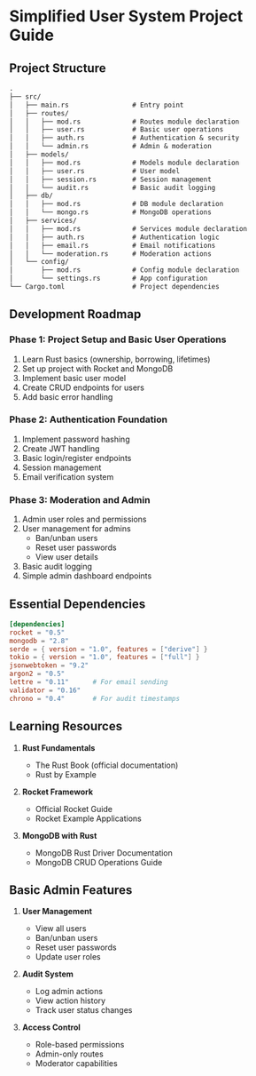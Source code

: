 # Simplified User System Project Guide

## Project Structure
```md
.
├── src/
│   ├── main.rs                # Entry point
│   ├── routes/
│   │   ├── mod.rs             # Routes module declaration
│   │   ├── user.rs            # Basic user operations
│   │   ├── auth.rs            # Authentication & security
│   │   └── admin.rs           # Admin & moderation
│   ├── models/
│   │   ├── mod.rs             # Models module declaration
│   │   ├── user.rs            # User model
│   │   ├── session.rs         # Session management
│   │   └── audit.rs           # Basic audit logging
│   ├── db/
│   │   ├── mod.rs             # DB module declaration
│   │   └── mongo.rs           # MongoDB operations
│   ├── services/
│   │   ├── mod.rs             # Services module declaration
│   │   ├── auth.rs            # Authentication logic
│   │   ├── email.rs           # Email notifications
│   │   └── moderation.rs      # Moderation actions
│   └── config/
│       ├── mod.rs             # Config module declaration
│       └── settings.rs        # App configuration
└── Cargo.toml                 # Project dependencies
```

## Development Roadmap

### Phase 1: Project Setup and Basic User Operations
1. Learn Rust basics (ownership, borrowing, lifetimes)
2. Set up project with Rocket and MongoDB
3. Implement basic user model
4. Create CRUD endpoints for users
5. Add basic error handling

### Phase 2: Authentication Foundation
1. Implement password hashing
2. Create JWT handling
3. Basic login/register endpoints
4. Session management
5. Email verification system

### Phase 3: Moderation and Admin
1. Admin user roles and permissions
2. User management for admins
   - Ban/unban users
   - Reset user passwords
   - View user details
3. Basic audit logging
4. Simple admin dashboard endpoints

## Essential Dependencies
```toml
[dependencies]
rocket = "0.5"
mongodb = "2.8"
serde = { version = "1.0", features = ["derive"] }
tokio = { version = "1.0", features = ["full"] }
jsonwebtoken = "9.2"
argon2 = "0.5"
lettre = "0.11"      # For email sending
validator = "0.16"
chrono = "0.4"       # For audit timestamps
```

## Learning Resources

1. **Rust Fundamentals**
   - The Rust Book (official documentation)
   - Rust by Example

2. **Rocket Framework**
   - Official Rocket Guide
   - Rocket Example Applications

3. **MongoDB with Rust**
   - MongoDB Rust Driver Documentation
   - MongoDB CRUD Operations Guide

## Basic Admin Features

1. **User Management**
   - View all users
   - Ban/unban users
   - Reset user passwords
   - Update user roles

2. **Audit System**
   - Log admin actions
   - View action history
   - Track user status changes

3. **Access Control**
   - Role-based permissions
   - Admin-only routes
   - Moderator capabilities